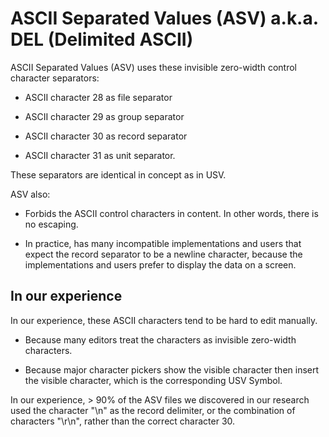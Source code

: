 # ASCII Separated Values (ASV) a.k.a. DEL (Delimited ASCII)

ASCII Separated Values (ASV) uses these invisible zero-width control character separators:

* ASCII character 28 as file separator

* ASCII character 29 as group separator

* ASCII character 30 as record separator

* ASCII character 31 as unit separator.

These separators are identical in concept as in USV.

ASV also:

* Forbids the ASCII control characters in content. In other words, there is no escaping.

* In practice, has many incompatible implementations and users that expect the record separator to be a newline character, because the implementations and users prefer to display the data on a screen.


## In our experience

In our experience, these ASCII characters tend to be hard to edit manually.

* Because many editors treat the characters as invisible zero-width characters.

* Because major character pickers show the visible character then insert the visible character, which is the corresponding USV Symbol.

In our experience, > 90% of the ASV files we discovered in our research used the character "\n" as the record delimiter, or the combination of characters "\r\n", rather than the correct character 30.
